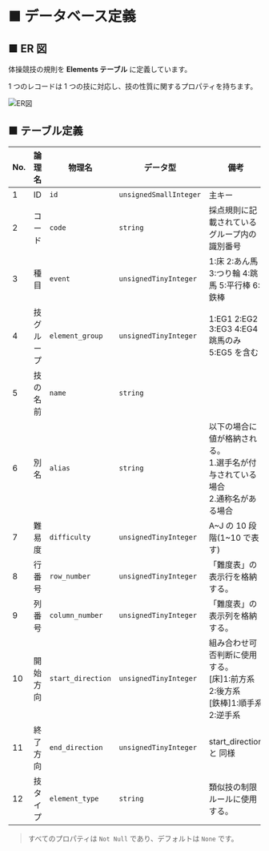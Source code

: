 # ■ データベース定義

## ■ ER 図

体操競技の規則を **Elements テーブル** に定義しています。

1 つのレコードは 1 つの技に対応し、技の性質に関するプロパティを持ちます。

![ER図](../docs/images/ER図.png)

## ■ テーブル定義

| No. | 論理名     | 物理名            | データ型               | 備考                                                                               |
| --- | ---------- | ----------------- | ---------------------- | ---------------------------------------------------------------------------------- |
| 1   | ID         | `id`              | `unsignedSmallInteger` | 主キー                                                                             |
| 2   | コード     | `code`            | `string`               | 採点規則に記載されているグループ内の識別番号                                       |
| 3   | 種目       | `event`           | `unsignedTinyInteger`  | 1:床 2:あん馬 3:つり輪 4:跳馬 5:平行棒 6:鉄棒                                      |
| 4   | 技グループ | `element_group`   | `unsignedTinyInteger`  | 1:EG1 2:EG2 3:EG3 4:EG4<br> 跳馬のみ 5:EG5 を含む                                  |
| 5   | 技の名前   | `name`            | `string`               |                                                                                    |
| 6   | 別名       | `alias`           | `string`               | 以下の場合に値が格納される。<br>1.選手名が付与されている場合<br>2.通称名がある場合 |
| 7   | 難易度     | `difficulty`      | `unsignedTinyInteger`  | A~J の 10 段階(1~10 で表す)                                                        |
| 8   | 行番号     | `row_number`      | `unsignedTinyInteger`  | 「難度表」の表示行を格納する。                                                     |
| 9   | 列番号     | `column_number`   | `unsignedTinyInteger`  | 「難度表」の表示列を格納する。                                                     |
| 10  | 開始方向   | `start_direction` | `unsignedTinyInteger`  | 組み合わせ可否判断に使用する。<br>[床]1:前方系 2:後方系<br>[鉄棒]1:順手系 2:逆手系 |
| 11  | 終了方向   | `end_direction`   | `unsignedTinyInteger`  | start_direction と 同様                                                            |
| 12  | 技タイプ   | `element_type`    | `string`               | 類似技の制限ルールに使用する。                                                     |

> すべてのプロパティは `Not Null` であり、デフォルトは `None` です。
